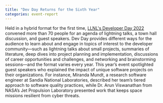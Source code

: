 ```yaml
---
title: "Dev Day Returns for the Sixth Year"
categories: event-report
---
```


Held in a hybrid format for the first time, [LLNL's Developer Day 2022](https://computing.llnl.gov/about/newsroom/developer-day-returns-sixth-year) convened more than 70 people for an agenda of lightning talks, a town hall discussion, and guest speakers. Dev Day provides different ways for the audience to learn about and engage in topics of interest to the developer community—such as lightning talks about small projects, summaries of literature, deep dives into project planning and implementation, discussions of career opportunities and challenges, and networking and brainstorming sessions—and the format varies every year. This year’s event spotlighted guest speakers who explained the impact of unique software projects on their organizations. For instance, Miranda Mundt, a research software engineer at Sandia National Laboratories, described her team’s tiered approach to software quality practices, while Dr. Arun Viswanathan from NASA’s Jet Propulsion Laboratory presented work that keeps space missions resilient from cyber threats.
